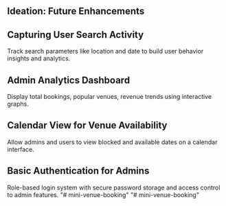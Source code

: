 ##  Ideation: Future Enhancements

##  Capturing User Search Activity
Track search parameters like location and date to build user behavior insights and analytics.

##  Admin Analytics Dashboard
Display total bookings, popular venues, revenue trends using interactive graphs.

##  Calendar View for Venue Availability
Allow admins and users to view blocked and available dates on a calendar interface.

##  Basic Authentication for Admins
Role-based login system with secure password storage and access control to admin features.
"# mini-venue-booking" 
"# mini-venue-booking" 

